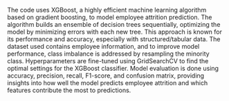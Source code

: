 The code uses XGBoost, a highly efficient machine learning algorithm based on gradient boosting, to model employee attrition prediction. The algorithm builds an ensemble of decision trees sequentially, optimizing the model by minimizing errors with each new tree. This approach is known for its performance and accuracy, especially with structured/tabular data. The dataset used contains employee information, and to improve model performance, class imbalance is addressed by resampling the minority class. Hyperparameters are fine-tuned using GridSearchCV to find the optimal settings for the XGBoost classifier. Model evaluation is done using accuracy, precision, recall, F1-score, and confusion matrix, providing insights into how well the model predicts employee attrition and which features contribute the most to predictions. 
